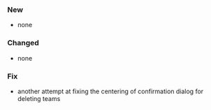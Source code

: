 ﻿### New
- none

### Changed
- none

### Fix
- another attempt at fixing the centering of confirmation dialog for deleting teams